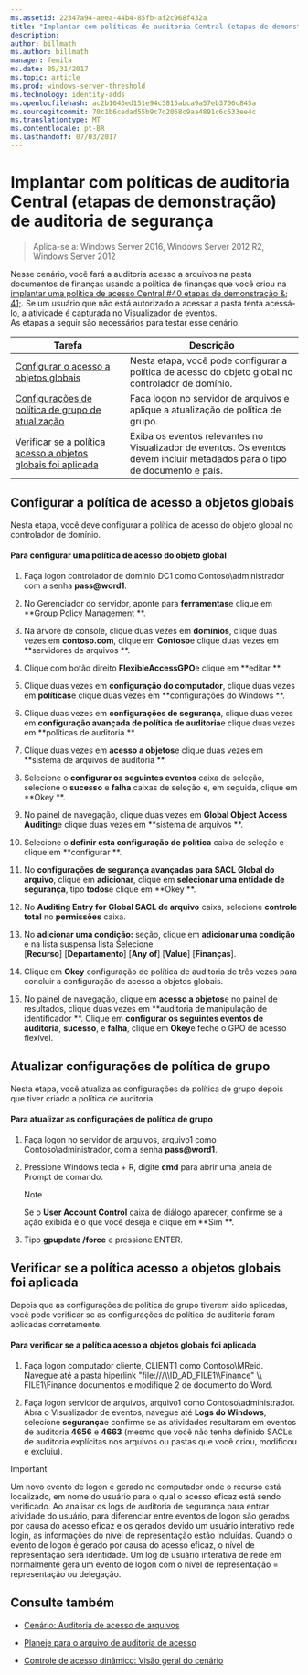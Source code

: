 ```yaml
---
ms.assetid: 22347a94-aeea-44b4-85fb-af2c968f432a
title: "Implantar com políticas de auditoria Central (etapas de demonstração) de auditoria de segurança"
description: 
author: billmath
ms.author: billmath
manager: femila
ms.date: 05/31/2017
ms.topic: article
ms.prod: windows-server-threshold
ms.technology: identity-adds
ms.openlocfilehash: ac2b1643ed151e94c3815abca9a57eb3706c845a
ms.sourcegitcommit: 70c1b6cedad55b9c7d2068c9aa4891c6c533ee4c
ms.translationtype: MT
ms.contentlocale: pt-BR
ms.lasthandoff: 07/03/2017
---
```

# <a name="deploy-security-auditing-with-central-audit-policies-demonstration-steps"></a>Implantar com políticas de auditoria Central (etapas de demonstração) de auditoria de segurança

>Aplica-se a: Windows Server 2016, Windows Server 2012 R2, Windows Server 2012

Nesse cenário, você fará a auditoria acesso a arquivos na pasta documentos de finanças usando a política de finanças que você criou na [implantar uma política de acesso Central #40 etapas de demonstração &; 41;](Deploy-a-Central-Access-Policy--Demonstration-Steps-.md). Se um usuário que não está autorizado a acessar a pasta tenta acessá-lo, a atividade é capturada no Visualizador de eventos.   
 As etapas a seguir são necessários para testar esse cenário.  
  
|Tarefa|Descrição|  
|--------|---------------|  
|[Configurar o acesso a objetos globais](Deploy-Security-Auditing-with-Central-Audit-Policies--Demonstration-Steps-.md#BKMK_1)|Nesta etapa, você pode configurar a política de acesso do objeto global no controlador de domínio.|  
|[Configurações de política de grupo de atualização](Deploy-Security-Auditing-with-Central-Audit-Policies--Demonstration-Steps-.md#BKMK_2)|Faça logon no servidor de arquivos e aplique a atualização de política de grupo.|  
|[Verificar se a política acesso a objetos globais foi aplicada](Deploy-Security-Auditing-with-Central-Audit-Policies--Demonstration-Steps-.md#BKMK_3)|Exiba os eventos relevantes no Visualizador de eventos. Os eventos devem incluir metadados para o tipo de documento e país.|  
  
## <a name="BKMK_1"></a>Configurar a política de acesso a objetos globais  
Nesta etapa, você deve configurar a política de acesso do objeto global no controlador de domínio.  
  
#### <a name="to-configure-a-global-object-access-policy"></a>Para configurar uma política de acesso do objeto global  
  
1.  Faça logon controlador de domínio DC1 como Contoso\administrador com a senha **pass@word1**.  
  
2.  No Gerenciador do servidor, aponte para **ferramentas**e clique em **Group Policy Management **.  
  
3.  Na árvore de console, clique duas vezes em **domínios**, clique duas vezes em **contoso.com**, clique em **Contoso**e clique duas vezes em **servidores de arquivos **.  
  
4.  Clique com botão direito **FlexibleAccessGPO**e clique em **editar **.  
  
5.  Clique duas vezes em **configuração do computador**, clique duas vezes em **políticas**e clique duas vezes em **configurações do Windows **.  
  
6.  Clique duas vezes em **configurações de segurança**, clique duas vezes em **configuração avançada de política de auditoria**e clique duas vezes em **políticas de auditoria **.  
  
7.  Clique duas vezes em **acesso a objetos**e clique duas vezes em **sistema de arquivos de auditoria **.  
  
8.  Selecione o **configurar os seguintes eventos** caixa de seleção, selecione o **sucesso** e **falha** caixas de seleção e, em seguida, clique em **Okey **.  
  
9. No painel de navegação, clique duas vezes em **Global Object Access Auditing**e clique duas vezes em **sistema de arquivos **.  
  
10. Selecione o **definir esta configuração de política** caixa de seleção e clique em **configurar **.  
  
11. No **configurações de segurança avançadas para SACL Global do arquivo**, clique em **adicionar**, clique em **selecionar uma entidade de segurança**, tipo **todos**e clique em **Okey **.  
  
12. No **Auditing Entry for Global SACL de arquivo** caixa, selecione **controle total** no **permissões** caixa.  
  
13. No **adicionar uma condição:** seção, clique em **adicionar uma condição** e na lista suspensa lista Selecione   
    [**Recurso**] [**Departamento**] [**Any of**] [**Value**] [**Finanças**].  
  
14. Clique em **Okey** configuração de política de auditoria de três vezes para concluir a configuração de acesso a objetos globais.  
  
15. No painel de navegação, clique em **acesso a objetos**e no painel de resultados, clique duas vezes em **auditoria de manipulação de identificador **. Clique em **configurar os seguintes eventos de auditoria**, **sucesso**, e **falha**, clique em **Okey**e feche o GPO de acesso flexível.  
  
## <a name="BKMK_2"></a>Atualizar configurações de política de grupo  
Nesta etapa, você atualiza as configurações de política de grupo depois que tiver criado a política de auditoria.  
  
#### <a name="to-update-group-policy-settings"></a>Para atualizar as configurações de política de grupo  
  
1.  Faça logon no servidor de arquivos, arquivo1 como Contoso\administrador, com a senha **pass@word1**.  
  
2.  Pressione Windows tecla + R, digite **cmd** para abrir uma janela de Prompt de comando.  
  
    > [!NOTE]  
    > Se o **User Account Control** caixa de diálogo aparecer, confirme se a ação exibida é o que você deseja e clique em **Sim **.  
  
3.  Tipo **gpupdate /force** e pressione ENTER.  
  
## <a name="BKMK_3"></a>Verificar se a política acesso a objetos globais foi aplicada  
Depois que as configurações de política de grupo tiverem sido aplicadas, você pode verificar se as configurações de política de auditoria foram aplicadas corretamente.  
  
#### <a name="to-verify-that-the-global-object-access-policy-has-been-applied"></a>Para verificar se a política acesso a objetos globais foi aplicada  
  
1.  Faça logon computador cliente, CLIENT1 como Contoso\MReid. Navegue até a pasta hiperlink "file:///\\\ID_AD_FILE1\\\Finance" \\\ FILE1\Finance documentos e modifique 2 de documento do Word.  
  
2.  Faça logon servidor de arquivos, arquivo1 como Contoso\administrador. Abra o Visualizador de eventos, navegue até **Logs do Windows**, selecione **segurança**e confirme se as atividades resultaram em eventos de auditoria **4656** e **4663** (mesmo que você não tenha definido SACLs de auditoria explícitas nos arquivos ou pastas que você criou, modificou e excluiu).  
  
> [!IMPORTANT]  
> Um novo evento de logon é gerado no computador onde o recurso está localizado, em nome do usuário para o qual o acesso eficaz está sendo verificado. Ao analisar os logs de auditoria de segurança para entrar atividade do usuário, para diferenciar entre eventos de logon são gerados por causa do acesso eficaz e os gerados devido um usuário interativo rede login, as informações do nível de representação estão incluídas. Quando o evento de logon é gerado por causa do acesso eficaz, o nível de representação será identidade. Um log de usuário interativa de rede em normalmente gera um evento de logon com o nível de representação = representação ou delegação.  
  
## <a name="BKMK_Links"></a>Consulte também  
  
-   [Cenário: Auditoria de acesso de arquivos](Scenario--File-Access-Auditing.md)  
  
-   [Planeje para o arquivo de auditoria de acesso](Plan-for-File-Access-Auditing.md)  
  
-   [Controle de acesso dinâmico: Visão geral do cenário](Dynamic-Access-Control--Scenario-Overview.md)  
  

